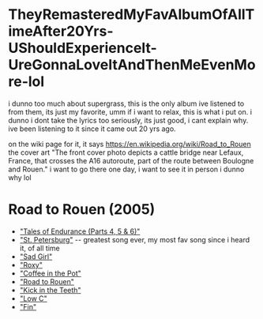 # TheyRemasteredMyFavAlbumOfAllTimeAfter20Yrs-UShouldExperienceIt-UreGonnaLoveItAndThenMeEvenMore-lol

i dunno too much about supergrass, this is the only album ive listened to from them, its just my favorite, umm if i want to relax, this is what i put on. i dunno i dont take the lyrics too seriously, its just good, i cant explain why. ive been listening to it since it came out 20 yrs ago.

on the wiki page for it, it says https://en.wikipedia.org/wiki/Road_to_Rouen the cover art "The front cover photo depicts a cattle bridge near Lefaux, France, that crosses the A16 autoroute, part of the route between Boulogne and Rouen." i want to go there one day, i want to see it in person i dunno why lol

# Road to Rouen (2005)

* ["Tales of Endurance (Parts 4, 5 & 6)"](https://www.youtube.com/watch?v=87Yo6J3gIac)
* ["St. Petersburg"](https://www.youtube.com/watch?v=Fe4J0wjgB-8) -- greatest song ever, my most fav song since i heard it, of all time
* ["Sad Girl"](https://www.youtube.com/watch?v=efA68-PJ9_I)
* ["Roxy"](https://www.youtube.com/watch?v=e0tPOWLYfsk)
* ["Coffee in the Pot"](https://www.youtube.com/watch?v=zD-I4_0_fpI)
* ["Road to Rouen"](https://www.youtube.com/watch?v=9e8Wa9fFGEo)
* ["Kick in the Teeth"](https://www.youtube.com/watch?v=PPRj4ylYwKM)
* ["Low C"](https://www.youtube.com/watch?v=eu8ZZylFHbQ)
* ["Fin"](https://www.youtube.com/watch?v=PpIGnnIh5e0)
